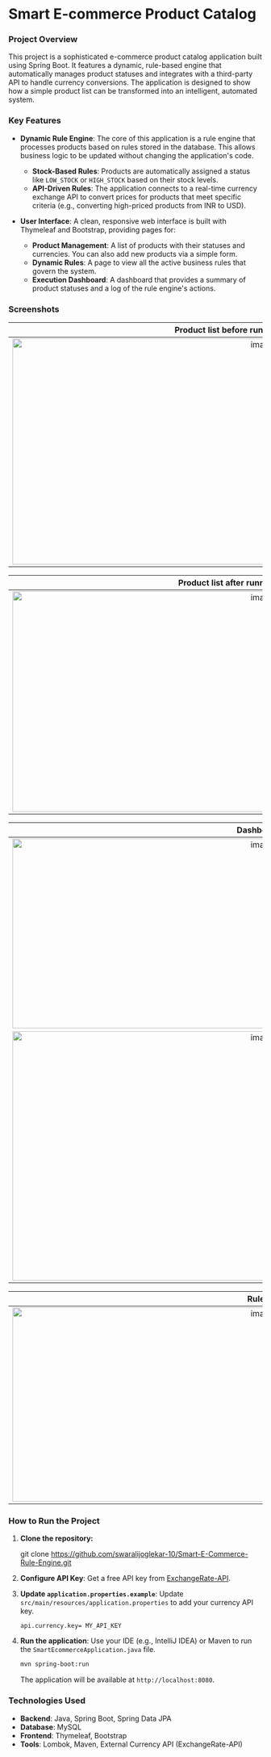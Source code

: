 # Smart E-commerce Product Catalog

### Project Overview
This project is a sophisticated e-commerce product catalog application built using Spring Boot. It features a dynamic, rule-based engine that automatically manages product statuses and integrates with a third-party API to handle currency conversions. The application is designed to show how a simple product list can be transformed into an intelligent, automated system.

### Key Features
* **Dynamic Rule Engine**: The core of this application is a rule engine that processes products based on rules stored in the database. This allows business logic to be updated without changing the application's code.
    * **Stock-Based Rules**: Products are automatically assigned a status like `LOW_STOCK` or `HIGH_STOCK` based on their stock levels.
    * **API-Driven Rules**: The application connects to a real-time currency exchange API to convert prices for products that meet specific criteria (e.g., converting high-priced products from INR to USD).

* **User Interface**: A clean, responsive web interface is built with Thymeleaf and Bootstrap, providing pages for:
    * **Product Management**: A list of products with their statuses and currencies. You can also add new products via a simple form.
    * **Dynamic Rules**: A page to view all the active business rules that govern the system.
    * **Execution Dashboard**: A dashboard that provides a summary of product statuses and a log of the rule engine's actions.

### Screenshots
| Product list before running the rule engine|
| :---: |
| <img width="975" height="448" alt="image" src="https://github.com/user-attachments/assets/a82f377a-8455-45da-b31e-e3a609ccaa65" /> |

| Product list after running the rule engine|
| :---: |
| <img width="975" height="437" alt="image" src="https://github.com/user-attachments/assets/354769bb-d5c5-4d4e-905c-f3b0b0989f12" /> | 

| Dashboard |
| :---: |
| <img width="975" height="376" alt="image" src="https://github.com/user-attachments/assets/0dbbef8b-da86-48e5-9263-f21aaaf4fb92" /> |
| <img width="975" height="494" alt="image" src="https://github.com/user-attachments/assets/fa744ad4-3c3c-495c-9814-5c456bce0695" /> |

| Rules |
| :---: |
| <img width="975" height="385" alt="image" src="https://github.com/user-attachments/assets/706f52fa-f63c-49bb-bb83-8f70e93fe1ba" /> |


### How to Run the Project
1.  **Clone the repository:**
    
    git clone https://github.com/swaralijoglekar-10/Smart-E-Commerce-Rule-Engine.git
   
2.  **Configure API Key**: Get a free API key from [ExchangeRate-API](https://www.exchangerate-api.com/).
3.  **Update `application.properties.example`**: Update `src/main/resources/application.properties` to add your currency API key.
    ```properties
    api.currency.key= MY_API_KEY
    ```
4.  **Run the application**: Use your IDE (e.g., IntelliJ IDEA) or Maven to run the `SmartEcommerceApplication.java` file.
    ```bash
    mvn spring-boot:run
    ```
    The application will be available at `http://localhost:8080`.

### Technologies Used
* **Backend**: Java, Spring Boot, Spring Data JPA
* **Database**: MySQL
* **Frontend**: Thymeleaf, Bootstrap
* **Tools**: Lombok, Maven, External Currency API (ExchangeRate-API)
